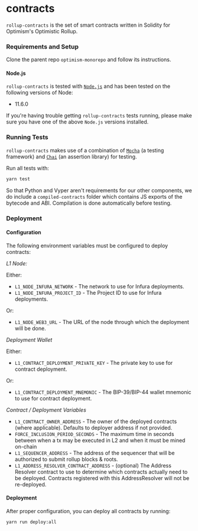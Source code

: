 # contracts
`rollup-contracts` is the set of smart contracts written in Solidity for Optimism's Optimistic Rollup.

### Requirements and Setup
Clone the parent repo `optimism-monorepo` and follow its instructions.

#### Node.js
`rollup-contracts` is tested with [`Node.js`](https://nodejs.org/en/) and has been tested on the following versions of Node:

- 11.6.0

If you're having trouble getting `rollup-contracts` tests running, please make sure you have one of the above `Node.js` versions installed.

### Running Tests
`rollup-contracts` makes use of a combination of [`Mocha`](https://mochajs.org/) (a testing framework) and [`Chai`](https://www.chaijs.com/) (an assertion library) for testing.

Run all tests with:

```sh
yarn test
```
So that Python and Vyper aren't requirements for our other components, we do include a `compiled-contracts` folder which contains JS exports of the bytecode and ABI. Compilation is done automatically before testing.

### Deployment
#### Configuration
The following environment variables must be configured to deploy contracts:

*L1 Node:*

Either:
* `L1_NODE_INFURA_NETWORK` - The network to use for Infura deployments.
* `L1_NODE_INFURA_PROJECT_ID` - The Project ID to use for Infura deployments.

Or:
* `L1_NODE_WEB3_URL` - The URL of the node through which the deployment will be done.

*Deployment Wallet*

Either:
* `L1_CONTRACT_DEPLOYMENT_PRIVATE_KEY` - The private key to use for contract deployment.

Or:
* `L1_CONTRACT_DEPLOYMENT_MNEMONIC` - The BIP-39/BIP-44 wallet mnemonic to use for contract deployment.

*Contract / Deployment Variables*
* `L1_CONTRACT_OWNER_ADDRESS` - The owner of the deployed contracts (where applicable). Defaults to deployer address if not provided.
* `FORCE_INCLUSION_PERIOD_SECONDS` - The maximum time in seconds between when a tx may be executed in L2 and when it must be mined on-chain
* `L1_SEQUENCER_ADDRESS` - The address of the sequencer that will be authorized to submit rollup blocks & roots.
* `L1_ADDRESS_RESOLVER_CONTRACT_ADDRESS` - (optional) The Address Resolver contract to use to determine which contracts actually need to be deployed. Contracts registered with this AddressResolver will not be re-deployed.

#### Deployment
After proper configuration, you can deploy all contracts by running:

```sh
yarn run deploy:all
```
